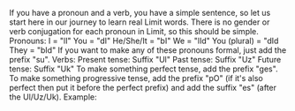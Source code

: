 If you have a pronoun and a verb, you have a simple sentence, so let us start here in our journey to learn real Limit words.
There is no gender or verb conjugation for each pronoun in Limit, so this should be simple. 
Pronouns:
I = "lI"
You = "dI"
He/She/It = "bI"
We = "lId"
You (plural) = "dId
They = "bId"
If you want to make any of these pronouns formal, just add the prefix "su".
Verbs:
Present tense: Suffix "Ul" 
Past tense: Suffix "Uz"
Future tense: Suffix "Uk"
To make something perfect tense, add the prefix "ges". 
To make something progressive tense, add the prefix "pO" (if it's also perfect then put it before the perfect prefix) and add the suffix "es" (after the Ul/Uz/Uk).
Example:


